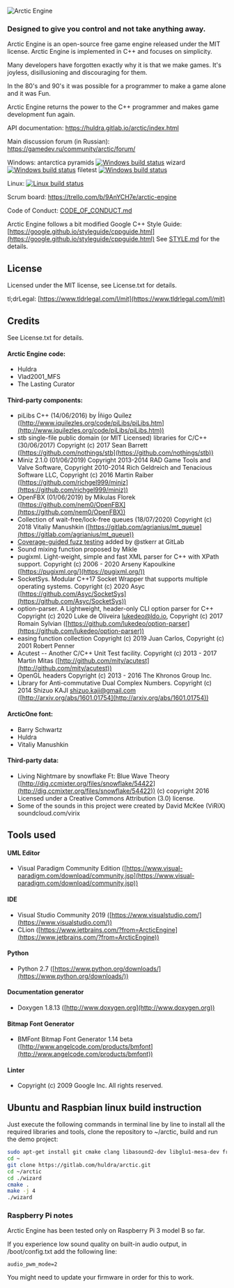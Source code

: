 ![Arctic Engine](doc/logo_black_on_transparent.png)
### Designed to give you control and not take anything away.

Arctic Engine is an open-source free game engine released under the MIT license. Arctic Engine is implemented in C++ and focuses on simplicity.

Many developers have forgotten exactly why it is that we make games. It's joyless, disillusioning and discouraging for them.

In the 80's and 90's it was possible for a programmer to make a game alone and it was Fun.

Arctic Engine returns the power to the C++ programmer and makes game development fun again.

API documentation: https://huldra.gitlab.io/arctic/index.html

Main discussion forum (in Russian): https://gamedev.ru/community/arctic/forum/

Windows:
antarctica pyramids [![Windows build status](https://ci.appveyor.com/api/projects/status/69n7xslx9f3tcoy3?svg=true)](https://ci.appveyor.com/project/FrostyMorning/arctic)
wizard [![Windows build status](https://ci.appveyor.com/api/projects/status/sa5a1rng94yb4w4o?svg=true)](https://ci.appveyor.com/project/FrostyMorning/arctic)
filetest [![Windows build status](https://ci.appveyor.com/api/projects/status/7tb6wk4xdwhp4dlq?svg=true)](https://ci.appveyor.com/project/FrostyMorning/arctic)

Linux: [![Linux build status](https://gitlab.com/huldra/arctic/badges/master/pipeline.svg)](https://gitlab.com/huldra/arctic/pipelines)


Scrum board: https://trello.com/b/9AnYCH7e/arctic-engine

Code of Conduct: [CODE_OF_CONDUCT.md](CODE_OF_CONDUCT.md)

Arctic Engine follows a bit modified Google C++ Style Guide: [https://google.github.io/styleguide/cppguide.html](https://google.github.io/styleguide/cppguide.html)
See [STYLE.md](STYLE.md) for the details.

## License
Licensed under the MIT license, see License.txt for details.

tl;drLegal: [https://www.tldrlegal.com/l/mit](https://www.tldrlegal.com/l/mit)

## Credits
See License.txt for details.

#### Arctic Engine code:

* Huldra
* Vlad2001_MFS
* The Lasting Curator

#### Third-party components:

* piLibs C++ (14/06/2016) by Íñigo Quílez ([http://www.iquilezles.org/code/piLibs/piLibs.htm](http://www.iquilezles.org/code/piLibs/piLibs.htm))
* stb single-file public domain (or MIT Licensed) libraries for C/C++ (30/06/2017) Copyright (c) 2017 Sean Barrett ([https://github.com/nothings/stb](https://github.com/nothings/stb))
* Miniz 2.1.0 (01/06/2019) Copyright 2013-2014 RAD Game Tools and Valve Software, Copyright 2010-2014 Rich Geldreich and Tenacious Software LLC, Copyright (c) 2016 Martin Raiber ([https://github.com/richgel999/miniz](https://github.com/richgel999/miniz))
* OpenFBX (01/06/2019) by Mikulas Florek ([https://github.com/nem0/OpenFBX](https://github.com/nem0/OpenFBX))
* Collection of wait-free/lock-free queues (18/07/2020) Copyright (c) 2018 Vitaliy Manushkin ([https://gitlab.com/agrianius/mt_queue](https://gitlab.com/agrianius/mt_queue))
* [Coverage-guided fuzz testing](https://docs.gitlab.com/ee/user/application_security/coverage_fuzzing/#coverage-guided-fuzz-testing-ultimate) added by @stkerr at GitLab
* Sound mixing function proposed by Mikle
* pugixml. Light-weight, simple and fast XML parser for C++ with XPath support. Copyright (c) 2006 - 2020 Arseny Kapoulkine ([https://pugixml.org/](https://pugixml.org/))
* SocketSys. Modular C++17 Socket Wrapper that supports multiple operating systems. Copyright (c) 2020 Asyc ([https://github.com/Asyc/SocketSys](https://github.com/Asyc/SocketSys))
* option-parser. A Lightweight, header-only CLI option parser for C++ Copyright (c) 2020 Luke de Oliveira <lukedeo@ldo.io>, Copyright (c) 2017 Romain Sylvian ([https://github.com/lukedeo/option-parser](https://github.com/lukedeo/option-parser))
* easing function collection Copyright (c) 2019 Juan Carlos, Copyright (c) 2001 Robert Penner
* Acutest -- Another C/C++ Unit Test facility. Copyright (c) 2013 - 2017 Martin Mitas ([http://github.com/mity/acutest](http://github.com/mity/acutest))
* OpenGL headers Copyright (c) 2013 - 2016 The Khronos Group Inc.
* Library for Anti-commutative Dual Complex Numbers. Copyright (c) 2014 Shizuo KAJI <shizuo.kaji@gmail.com> ([http://arxiv.org/abs/1601.01754](http://arxiv.org/abs/1601.01754))

#### ArcticOne font:

* Barry Schwartz
* Huldra
* Vitaliy Manushkin

#### Third-party data:

* Living Nightmare by snowflake Ft: Blue Wave Theory ([http://dig.ccmixter.org/files/snowflake/54422](http://dig.ccmixter.org/files/snowflake/54422)) (c) copyright 2016 Licensed under a Creative Commons Attribution (3.0) license.
* Some of the sounds in this project were created by David McKee (ViRiX) soundcloud.com/virix

## Tools used

#### UML Editor

* Visual Paradigm Community Edition ([https://www.visual-paradigm.com/download/community.jsp](https://www.visual-paradigm.com/download/community.jsp))

#### IDE

* Visual Studio Community 2019
([https://www.visualstudio.com/](https://www.visualstudio.com/))
* CLion ([https://www.jetbrains.com/?from=ArcticEngine](https://www.jetbrains.com/?from=ArcticEngine))

#### Python

* Python 2.7 ([https://www.python.org/downloads/](https://www.python.org/downloads/))

#### Documentation generator

* Doxygen 1.8.13 ([http://www.doxygen.org](http://www.doxygen.org))

#### Bitmap Font Generator

* BMFont Bitmap Font Generator 1.14 beta ([http://www.angelcode.com/products/bmfont](http://www.angelcode.com/products/bmfont))

#### Linter

* Copyright (c) 2009 Google Inc. All rights reserved.

## Ubuntu and Raspbian linux build instruction

Just execute the following commands in terminal line by line to install all the required libraries and tools, clone the repository to ~/arctic, build and run the demo project: 

```bash
sudo apt-get install git cmake clang libasound2-dev libglu1-mesa-dev freeglut3-dev libgles2-mesa-dev
cd ~
git clone https://gitlab.com/huldra/arctic.git
cd ~/arctic
cd ./wizard
cmake .
make -j 4
./wizard
```

### Raspberry Pi notes

Arctic Engine has been tested only on Raspberry Pi 3 model B so far.

If you experience low sound quality on built-in audio output, in /boot/config.txt add the following line:
```
audio_pwm_mode=2
```
You might need to update your firmware in order for this to work.
